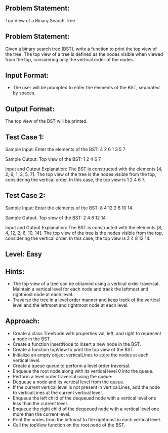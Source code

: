 ## Problem Statement:
Top View of a Binary Search Tree

## Problem Statement:
Given a binary search tree (BST), write a function to print the top view of the tree. The top view of a tree is defined as the nodes visible when viewed from the top, considering only the vertical order of the nodes.


## Input Format:
- The user will be prompted to enter the elements of the BST, separated by spaces.

## Output Format:
The top view of the BST will be printed.

## Test Case 1:
Sample Input:
Enter the elements of the BST: 4 2 6 1 3 5 7

Sample Output:
Top view of the BST: 1 2 4 6 7

Input and Output Explanation:
The BST is constructed with the elements [4, 2, 6, 1, 3, 5, 7]. The top view of the tree is the nodes visible from the top, considering the vertical order. In this case, the top view is 1 2 4 6 7.


## Test Case 2:
Sample Input:
Enter the elements of the BST:  8 4 12 2 6 10 14

Sample Output:
Top view of the BST: 2 4 8 12 14

Input and Output Explanation:
The BST is constructed with the elements [8, 4, 12, 2, 6, 10, 14]. The top view of the tree is the nodes visible from the top, considering the vertical order. In this case, the top view is 2 4 8 12 14.

## Level: Easy

## Hints:
- The top view of a tree can be obtained using a vertical order traversal.
Maintain a vertical level for each node and track the leftmost and rightmost node at each level.
- Traverse the tree in a level order manner and keep track of the vertical level and the leftmost and rightmost node at each level.

## Approach:
- Create a class TreeNode with properties val, left, and right to represent a node in the BST.
- Create a function insertNode to insert a new node in the BST.
- Create a function topView to print the top view of the BST.
- Initialize an empty object verticalLines to store the nodes at each vertical level.
- Create a queue queue to perform a level order traversal.
- Enqueue the root node along with its vertical level 0 into the queue.
- Perform a level order traversal using the queue:
- Dequeue a node and its vertical level from the queue.
- If the current vertical level is not present in verticalLines, add the node to verticalLines at the current vertical level.
- Enqueue the left child of the dequeued node with a vertical level one less than the current level.
- Enqueue the right child of the dequeued node with a vertical level one more than the current level.
- Print the nodes from the leftmost to the rightmost in each vertical level.
- Call the topView function on the root node of the BST.
